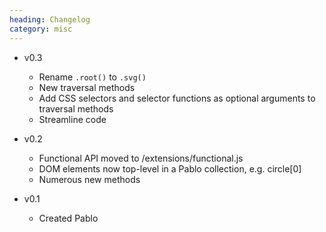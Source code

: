 ```yaml
--- 
heading: Changelog
category: misc
---
```


* v0.3
    - Rename `.root()` to `.svg()`
    - New traversal methods
    - Add CSS selectors and selector functions as optional arguments to traversal methods
    - Streamline code

* v0.2
    - Functional API moved to /extensions/functional.js
    - DOM elements now top-level in a Pablo collection, e.g. circle\[0\]
    - Numerous new methods

* v0.1
    - Created Pablo
